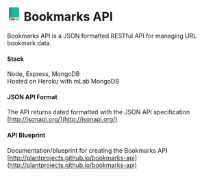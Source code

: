# ![bookmarks logo](https://github.com/plantprojects/bookmarks-api/blob/master/project-icon.png) Bookmarks API
Bookmarks API is a JSON formatted RESTful API for managing URL bookmark data.

#### Stack
Node, Express, MongoDB  
Hosted on Heroku with mLab MongoDB


#### JSON API Format
The API returns dated formatted with the JSON API specification  
[http://jsonapi.org/](http://jsonapi.org/)


#### API Blueprint
Documentation/blueprint for creating the Bookmarks API  
[http://plantprojects.github.io/bookmarks-api](http://plantprojects.github.io/bookmarks-api)
